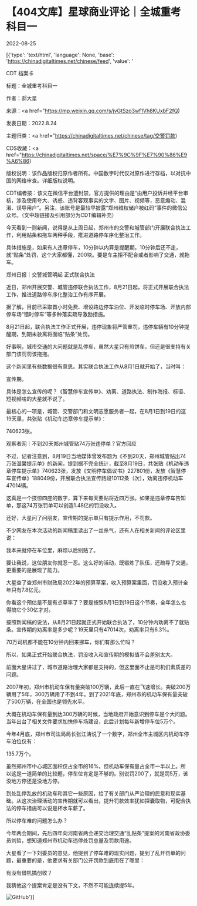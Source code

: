 # 【404文库】星球商业评论｜全城重考科目一

2022-08-25

[{'type': 'text/html', 'language': None, 'base': 'https://chinadigitaltimes.net/chinese/feed', 'value': '

CDT 档案卡

标题：全城重考科目一

作者：郝大星

来源：<a href="https://mp.weixin.qq.com/s/jvGtSzo3wf1Vh8KUxbF2fQ)

发表日期：2022.8.24

主题归类：<a href="https://chinadigitaltimes.net/chinese/tag/交警罚款)

CDS收藏：<a href="https://chinadigitaltimes.net/space/%E7%9C%9F%E7%90%86%E9%A6%86)

版权说明：该作品版权归原作者所有。中国数字时代仅对原作进行存档，以对抗中国的网络审查。详细版权说明。





CDT编者按：该文在微信平台遭封禁，官方提供的理由是“由用户投诉并经平台审核，涉及使用夸大、诱惑、违背客观事实的文字、图片、视频等，恶意煽动、混淆、误导用户”。另注，该账号是最较早披露“郑州维权储户被红码”事件的微信公众号。（文中超链接及引用部分为CDT编辑补充）

今天看到一则新闻，说得是从上周日起，郑州市的交警和城管部门开展联合执法工作，利用贴条和拖车两种手段，推进道路停车序化整治工作。

具体措施是，如果有人违章停车，10分钟以内算是提醒期，10分钟后还不走，就“贴条”处罚，这个大家都懂，200块。要是车主拒不配合或者影响了交通，就拖车。

郑州日报｜交警城管明起 正式联合执法



近日，郑州开展交警、城管违停联合执法工作，8月21日起，将正式开展联合执法工作，推进道路停车序化整治工作有序开展。

据了解，目前已采取首小时免费、增设路边停车泊位、开发临时停车场、开放内部停车场“错时停车”等多种落实疏导激励措施。

8月21日起，联合执法工作正式开展，违停现象将严管重罚，违停车辆有10分钟提醒期，到期未驶离将面临“贴条”处罚。



好事啊，城市交通的大问题就是乱停车，虽然大星只有煎饼车，但还是很支持有关部门该罚罚该拖拖。

这个新闻里有些数据很有意思。其实联合执法工作从8月1日就开始了，当时叫：

宣传期。

具体是怎么宣传的呢？《智慧停车宣传单》、劝离、道路执法、制作海报、标语、短视频啥的大星就不说了。

最核心的一项是，城管、交警部门和文明志愿服务者一起，在8月1日到19日的这19天里，共张贴《机动车违章停车提示单》：

740623张。

观察者网｜不到20天郑州城管贴74万张违停单？官方回应 



不过，记者注意到，8月19日当地媒体曾发布题为《不到20天，郑州城管贴出74万张温馨提示单》的新闻，提到据不完全统计，截至8月19日，共张贴《机动车违章停车提示单》740623张，发放《文明停车倡议书》227801份，发放《智慧停车宣传单》188049份，开展联合执法宣传路段10112条（次），劝离违停机动车47014辆。



这真是一个技惊四座的数字，算下来每天要贴将近四万张。如果是违章停车告知单，那这74万张罚单可以创造1.48亿的罚没收入。

还好，大星问了问朋友，宣传期的提示单只有提示作用，不罚款。

不少网友在本次活动的新闻稿里读出了一丝杀气，还有人在相关新闻的评论区里说：

我本来就停在车位里，麻烦以后别贴了。

要让我说，这位朋友你就忍一忍。这么好的活动，既锻炼了队伍，还疏导了交通，更重要的是展现了能力。

大星查了查郑州市财政局2022年的预算草案，收入预算案里面，罚没收入预计全年只有7.8亿元。

你看这个预估是不是有点草率了？要是按照8月1日到19日这个节奏，全年怎么也得搞它个30亿才对。

按照新闻稿的说法，从8月21日起就正式开始联合执法了，10分钟内劝离不了就贴条。宣传期的劝离率是多少呢？19天里只有47014次，劝离率只有6.3%。

70万司机都不能在10分钟内回来挪车，你们有那么忙吗？

所以，如果正式开始联合执法，罚没收入和宣传期的模拟值不会差别太大。

前面大星讲过了，城市道路治理大家都是支持的，但这里面不止是司机们素质差的问题。

2007年初，郑州市机动车保有量突破100万辆，此后一直在飞速增长。突破200万辆用了5年，300万辆用了不到4年。到了2021年底，郑州市的机动车保有量突破了500万辆，在全国也是领先水平。

大概在机动车保有量到达300万辆的时候，当地政府开始意识到停车是个大问题。当年出台了相关文件要求加快停车场建设，此后计划每年新增停车位5万个。

今年4月底，郑州市司法局局长张江涛说了一个数字，郑州全市主城区内机动车停车泊位仅有：

135.7万个。

虽然郑州市中心城区面积仅占全市的16%，但机动车保有量占全市一半以上。所以这是一道简单的比较题，停车位肯定是不够的。别说罚200了，就是罚5万，该没地方停还是没地方停。

到处乱停乱放的机动车和其它一些原因，给了有关部门从严治理的民意和现实基础。从这次治理活动的宣传期就可以看出，提升罚款效率犹如探囊取物，可配合执法的停车措施可以说是杯水车薪了。

所以停车难的问题怎么办？

今年两会期间，先后四年向河南省两会递交治理交通“乱贴条”提案的河南省政协委员刘哲，想知道郑州市机动车违停处罚总量及罚款用途。

大星看了一下刘委员的意见，他提到了停车难的现实问题，提到了乱开罚单的问题，最重要的是，他要求有关部门公开罚款到底用在了哪里：

有没有借机搞创收？

我猜他这个提案肯定是没有下文，不然不可能连续提5年。

![GitHub](https://chinadigitaltimes.net/chinese/files/2022/08/image-1661420058781.png)'}]